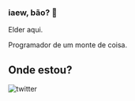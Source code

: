 ### iaew, bão? 👋
Elder aqui. 

Programador de um monte de coisa.
## Onde estou?
[<img align="left" alt="twitter" src="https://img.shields.io/badge/twitter-%231DA1F2.svg?&style=for-the-badge&logo=twitter&logoColor=white" />](https://twitter.com/elderdosantos)
